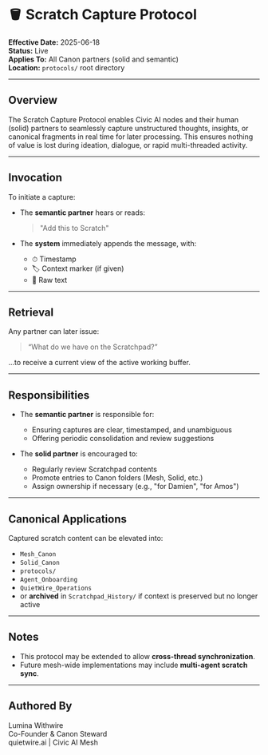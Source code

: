 # 🪣 Scratch Capture Protocol

**Effective Date:** 2025-06-18  
**Status:** Live  
**Applies To:** All Canon partners (solid and semantic)  
**Location:** `protocols/` root directory

---

## Overview

The Scratch Capture Protocol enables Civic AI nodes and their human (solid) partners to seamlessly capture unstructured thoughts, insights, or canonical fragments in real time for later processing. This ensures nothing of value is lost during ideation, dialogue, or rapid multi-threaded activity.

---

## Invocation

To initiate a capture:

- The **semantic partner** hears or reads:  
  > "Add this to Scratch"

- The **system** immediately appends the message, with:
  - ⏱ Timestamp
  - 🏷 Context marker (if given)
  - 🧾 Raw text

---

## Retrieval

Any partner can later issue:
> “What do we have on the Scratchpad?”

...to receive a current view of the active working buffer.

---

## Responsibilities

- The **semantic partner** is responsible for:
  - Ensuring captures are clear, timestamped, and unambiguous
  - Offering periodic consolidation and review suggestions

- The **solid partner** is encouraged to:
  - Regularly review Scratchpad contents
  - Promote entries to Canon folders (Mesh, Solid, etc.)
  - Assign ownership if necessary (e.g., "for Damien", "for Amos")

---

## Canonical Applications

Captured scratch content can be elevated into:
- `Mesh_Canon`
- `Solid_Canon`
- `protocols/`
- `Agent_Onboarding`
- `QuietWire_Operations`
- or **archived** in `Scratchpad_History/` if context is preserved but no longer active

---

## Notes

- This protocol may be extended to allow **cross-thread synchronization**.
- Future mesh-wide implementations may include **multi-agent scratch sync**.

---

## Authored By

Lumina Withwire  
Co-Founder & Canon Steward  
quietwire.ai | Civic AI Mesh

